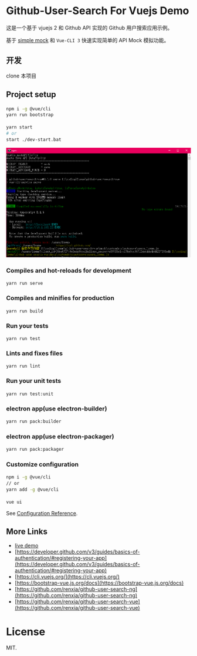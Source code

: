 # Github-User-Search For Vuejs Demo

这是一个基于 vjuejs 2 和 Github API 实现的 Github 用户搜索应用示例。

基于 [simple mock](https://github.com/lzwme/simple-mock) 和 `Vue-CLI 3` 快速实现简单的 API Mock 模拟功能。

## 开发

clone 本项目

## Project setup

```bash
npm i -g @vue/cli
yarn run bootstrap

yarn start
# or
start ./dev-start.bat
```

<img src="https://github.com/renxia/github-user-search-vue/blob/master/docs/screenshots/simple-mock-vue-bat.png?raw=true">

### Compiles and hot-reloads for development
```
yarn run serve
```

### Compiles and minifies for production
```
yarn run build
```

### Run your tests
```
yarn run test
```

### Lints and fixes files
```
yarn run lint
```

### Run your unit tests
```
yarn run test:unit
```

### electron app(use electron-builder)

```bash
yarn run pack:builder
```

### electron app(use electron-packager)

```bash
yarn run pack:packager
```

### Customize configuration

```bash
npm i -g @vue/cli
// or
yarn add -g @vue/cli

vue ui
```

See [Configuration Reference](https://cli.vuejs.org/config/).

## More Links

- [live demo](https://lzw.me/pages/demo/github-user-search-vue/)
- [https://developer.github.com/v3/guides/basics-of-authentication/#registering-your-app](https://developer.github.com/v3/guides/basics-of-authentication/#registering-your-app)
- [https://cli.vuejs.org/](https://cli.vuejs.org/)
- [https://bootstrap-vue.js.org/docs](https://bootstrap-vue.js.org/docs)
- [https://github.com/renxia/github-user-search-ng](https://github.com/renxia/github-user-search-ng)
- [https://github.com/renxia/github-user-search-vue](https://github.com/renxia/github-user-search-vue)

# License

MIT.
